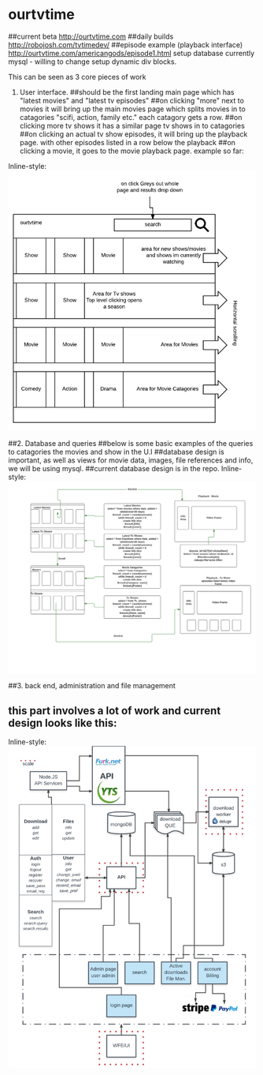 # ourtvtime
##current beta http://ourtvtime.com
##daily builds http://robojosh.com/tvtimedev/
##episode example (playback interface) http://ourtvtime.com/americangods/episode1.html
setup database currently mysql - willing to change
setup dynamic div blocks.

This can be seen as 3 core pieces of work

1. User interface.
    ##should be the first landing main page which has "latest movies" and "latest tv episodes"
    ##on clicking "more" next to movies it will bring up the main movies page which splits movies in to catagories "scifi, action, family etc." each catagory gets a row.
    ##on clicking more tv shows it has a similar page tv shows in to catagories
    ##on clicking an actual tv show episodes, it will bring up the playback page. with other episodes listed in a row below the playback
    ##on clicking a movie, it goes to the movie playback page.
    example so far:


Inline-style: 
![operations](https://github.com/joshjames/ourtvtime/blob/master/main_page.png "Main Page Layout")

##2. Database and queries
    ##below is some basic examples of the queries to catagories the movies and show in the U.I
    ##database design is important, as well as views for movie data, images, file references and info, we will be using mysql.
    ##current database design is in the repo.
Inline-style: 
![operations](https://github.com/joshjames/ourtvtime/blob/master/ui.png "Main Page Layout")

##3. back end, administration and file management
## this part involves a lot of work and current design looks like this:

Inline-style: 
![operations](https://github.com/joshjames/ourtvtime/blob/master/backendarchitecture.png "Back End Architecture")